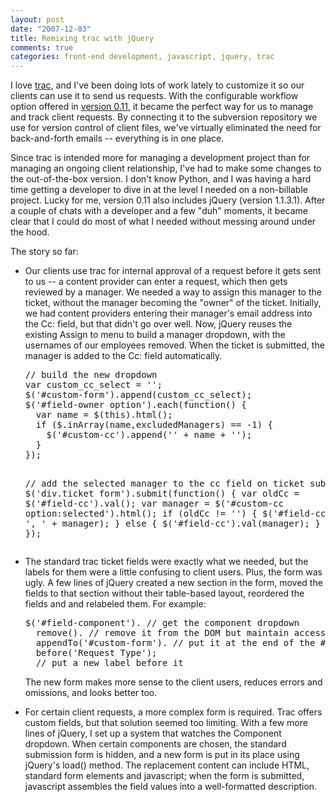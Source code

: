 ```yaml
--- 
layout: post
date: "2007-12-03"
title: Remixing trac with jQuery
comments: true
categories: front-end development, javascript, jquery, trac
---
```


I love <a href="http://trac.edgewall.org/">trac</a>, and I've been doing lots of work lately to customize it so our clients can use it to send us requests. With the configurable workflow option offered in <a href="http://trac.edgewall.org/milestone/0.11">version 0.11</a>, it became the perfect way for us to manage and track client requests. By connecting it to the subversion repository we use for version control of client files, we've virtually eliminated the need for back-and-forth emails -- everything is in one place.

Since trac is intended more for managing a development project than for managing an ongoing client relationship, I've had to make some changes to the out-of-the-box version. I don't know Python, and I was having a hard time getting a developer to dive in at the level I needed on a non-billable project. Lucky for me, version 0.11 also includes jQuery (version 1.1.3.1). After a couple of chats with a developer and a few "duh" moments, it became clear that I could do most of what I needed without messing around under the hood.

The story so far:

<ul>
<li>Our clients use trac for internal approval of a request before it gets sent to us -- a content provider can enter a request, which then gets reviewed by a manager. We needed a way to assign this manager to the ticket, without the manager becoming the "owner" of the ticket. Initially, we had content providers entering their manager's email address into the Cc: field, but that didn't go over well. Now, jQuery reuses the existing Assign to menu to build a manager dropdown, with the usernames of our employees removed. When the ticket is submitted, the manager is added to the Cc: field automatically.

<div class="CodeRay">
  <div class="code"><pre>// build the new dropdown
var custom_cc_select = '';
$('#custom-form').append(custom_cc_select);
$('#field-owner option').each(function() {
  var name = $(this).html();
  if ($.inArray(name,excludedManagers) == -1) {
    $('#custom-cc').append('' + name + '');
  }
});

// add the selected manager to the cc field on ticket submit
$('div.ticket form').submit(function() {
  var oldCc = $('#field-cc').val();
  var manager = $('#custom-cc option:selected').html();
  if (oldCc != '') { $('#field-cc').val(oldCC + ', ' + manager); }
  else { $('#field-cc').val(manager); }
});</pre></div>
</div>


</li>

<li>The standard trac ticket fields were exactly what we needed, but the labels for them were a little confusing to client users. Plus, the form was ugly. A few lines of jQuery created a new section in the form, moved the fields to that section without their table-based layout, reordered the fields and and relabeled them. For example:

<div class="CodeRay">
  <div class="code"><pre>$('#field-component'). // get the component dropdown
  remove(). // remove it from the DOM but maintain access to it
  appendTo('#custom-form'). // put it at the end of the #custom-form div
  before('Request Type');
  // put a new label before it</pre></div>
</div>


The new form makes more sense to the client users, reduces errors and omissions, and looks better too.</li>

<li>For certain client requests, a more complex form is required. Trac offers custom fields, but that solution seemed too limiting. With a few more lines of jQuery, I set up a system that watches the Component dropdown. When certain components are chosen, the standard submission form is hidden, and a new form is put in its place using jQuery's load() method. The replacement content can include HTML, standard form elements and javascript; when the form is submitted, javascript assembles the field values into a well-formatted description.</li>
</ul>